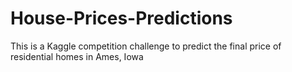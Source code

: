 # House-Prices-Predictions
This is a Kaggle competition challenge to predict the final price of  residential homes in Ames, Iowa
